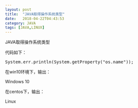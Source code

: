 ```yaml
---
layout: post
title:  "JAVA取得操作系统类型"
date:   2018-04-22T04:43:53
category: JAVA
tags: [JAVA,LINUX]
---
```


JAVA取得操作系统类型

<p>代码如下：</p><pre class="brush:java;toolbar:false">System.err.println(System.getProperty(&quot;os.name&quot;));</pre><p>在win10环境下，输出：</p><p>Windows 10</p><p>在centos下，输出：</p><p>Linux<br/></p>